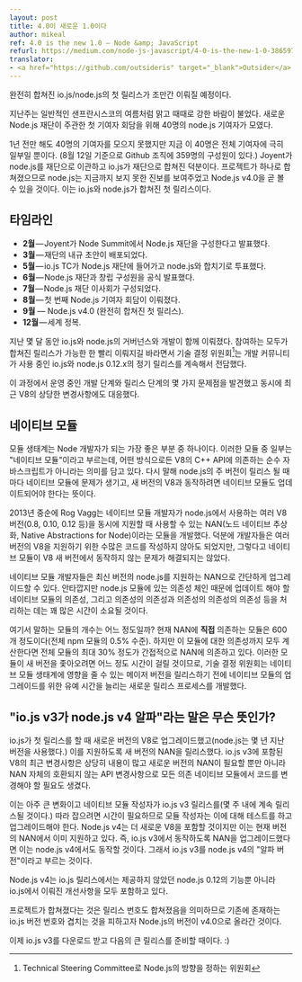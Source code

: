 ```yaml
---
layout: post
title: 4.0이 새로운 1.0이다
author: mikeal
ref: 4.0 is the new 1.0 — Node &amp; JavaScript
refurl: https://medium.com/node-js-javascript/4-0-is-the-new-1-0-386597a3436d
translator:
- <a href="https://github.com/outsideris" target="_blank">Outsider</a>
---
```


<!--
The first fully converged io.js/node.js release coming soon.

Last week was a typical San Francisco summer, sunny with occasionally hostile
winds. This was the setting for 40 node.js contributors to gather for the
first ever Collaborator Summit, organized by the new Node.js Foundation.
-->
완전히 합쳐진 io.js/node.js의 첫 릴리스가 조만간 이뤄질 예정이다.

지난주는 일반적인 샌프란시스코의 여름처럼 맑고 때때로 강한 바람이 불었다. 새로운 Node.js 재단이
주관한 첫 기여자 회담을 위해 40명의 node.js 기여자가 모였다.

<!--
A year ago we didn’t have 40 contributors to gather but today this represents
only a fraction of the total contributor base (359 GitHub org members as of
8/12). This is due in large part to Joyent’s migration of node.js to
a foundation and the merger of io.js into that foundation. As a unified
project node.js has seen more progress than ever and will soon see
Node.js v4.0 — the first unified release of the io.js and node.js codebases.
-->
1년 전만 해도 40명의 기여자를 모으지 못했지만 지금 이 40명은 전체 기여자에 극히 일부일 뿐이다.
(8월 12일 기준으로 Github 조직에 359명의 구성원이 있다.) Joyent가 node.js를 재단으로 이관하고
io.js가 재단으로 합쳐진 덕분이다. 프로젝트가 하나로 합쳐졌으므로 node.js는 지금까지 보지 못한 진보를
보여주었고 Node.js v4.0을 곧 볼 수 있을 것이다. 이는 io.js와 node.js가 합쳐진 첫 릴리스이다.

<!--
## Timeline
* **February** — Joyent announces formation of the Node.js Foundation at Node Summit.
* **March** — Foundation By-law drafts are circulated.
* **May** — io.js TC votes to enter the Node.js Foundation and merge with node.js.
* **June** — Official launch of the Node.js Foundation w/ founding members.
* **July** — Node.js Foundation Board of Directors established.
* **August** — First ever Node.js Collaborator Summit.
* **September** — Node.js v4.0 (first fully converged release).
* **December** — World Domination.
-->

## 타임라인
* **2월** — Joyent가 Node Summit에서 Node.js 재단을 구성한다고 발표했다.
* **3월** — 재단의 내규 초안이 배포되었다.
* **5월** — io.js TC가 Node.js 재단에 들어가고 node.js와 합치기로 투표했다.
* **6월** — Node.js 재단과 창립 구성원을 공식 발표했다.
* **7월** — Node.js 재단 이사회가 구성되었다.
* **8월** — 첫 번째 Node.js 기여자 회담이 이뤄졌다.
* **9월** — Node.js v4.0 (완전히 합쳐진 첫 릴리스).
* **12월** — 세계 정복.

<!--
For the last few months governance and development of io.js and node.js have
happened jointly. While everyone involved would like to see a converged release
happen as quickly as possible the TSC has also been dedicated to continuing
regular releases of io.js and node.js 0.12.x which are in use
by the developer community.
-->
지난 몇 달 동안 io.js와 node.js의 거버넌스와 개발이 함께 이뤄졌다. 참여하는 모두가 합쳐진 릴리스가
가능한 한 빨리 이뤄지길 바라면서 기술 결정 위원회[^1]는 개발 커뮤니티가 사용 중인 io.js와 node.js 0.12.x의
정기 릴리스를 계속해서 전담했다.

<!--
Along the way we discovered a few problems with the development and release
process we were operating under and have also struggled with
a recent sizable change to V8.
-->
이 과정에서 운영 중인 개발 단계와 릴리스 단계의 몇 가지 문제점을 발견했고 동시에 최근 V8의 상당한
변경사항에도 대응했다.

<!--
## Native Modules
-->

## 네이티브 모듈

<!--
The module ecosystem is one of the best parts of being a Node developer.
A tiny portion of these modules are what we call “native modules” meaning
that they rely, in some way, on V8's C++ API and are not purely JavaScript.
This has meant that every major release of node.js broke these native modules
and they would each have to be updated to work with a newer v8.
-->
모듈 생태계는 Node 개발자가 되는 가장 좋은 부분 중 하나이다.
이러한 모듈 중 일부는 "네이티브 모듈"이라고 부르는데, 어떤 방식으로든 V8의 C++ API에 의존하는 순수
자바스크립트가 아니라는 의미를 담고 있다. 다시 말해 node.js의 주 버전이 릴리스 될 때마다 네이티브
모듈에 문제가 생기고, 새 버전의 V8과 동작하려면 네이티브 모듈도 업데이트되어야 한다는 뜻이다.

<!--
In mid-2013 Rod Vagg released NAN (Native Abstractions for Node), a module
which can be used by native module developers to simultaneously support
multiple versions of V8 found in node.js (0.8, 0.10, 0.12, etc). This meant
that developers didn’t have to write lots of code to handle varying versions
of V8 but it didn’t stop native modules from being broken by new versions of V8.
-->
2013년 중순에 Rog Vagg는 네이티브 모듈 개발자가 node.js에서 사용하는
여러 V8 버전(0.8, 0.10, 0.12 등)을 동시에 지원할 때 사용할 수 있는 NAN(노드 네이티브 추상화,
Native Abstractions for Node)이라는 모듈을 개발했다. 덕분에 개발자들은 여러 버전의 V8을
지원하기 위한 수많은 코드를 작성하지 않아도 되었지만, 그렇다고 네이티브 모듈이 V8 새 버전에서
동작하지 않는 문제가 해결되지는 않았다.

<!--
For most of the history of NAN native module developers have been able
simply upgrade their version of NAN to one that includes support for
the latest version of node.js. Unfortunately, the deep dependency chains
found in node.js modules means that it still takes quite a bit of time for
the dependencies of a native module to be updated (and the deps of deps,
and deps of deps of deps, and so on).
-->
네이티브 모듈 개발자들은 최신 버전의 node.js를 지원하는 NAN으로 간단하게 업그레이드할 수 있다.
안타깝지만 node.js 모듈에 있는 의존성 체인 때문에 업데이트 해야 할 네이티브 모듈의 의존성, 그리고
의존성의 의존성과 의존성의 의존성의 의존성 등을 처리하는 데는 꽤 많은 시간이 소요될 것이다.

<!--
How many modules are we talking about? Less than 600 modules currently
depend **directly** on NAN (less than half a percent of the total modules
in NPM) but if you factor in all the deep dependencies on those modules up
to 30% of the modules in npm depend indirectly on NAN. Being that it takes
a while for these modules to all catch up to new versions the TSC developed
a new release process which leaves a longer period of time for modules
to upgrade before major releases go out that affect the native module ecosystem.
-->
여기서 말하는 모듈의 개수는 어느 정도일까? 현재 NAN에 **직접** 의존하는 모듈은 600개
정도이다(전체 npm 모듈의 0.5% 수준). 하지만 이 모듈에 대한 의존성까지 모두 계산한다면 전체 모듈의
최대 30% 정도가 간접적으로 NAN에 의존하고 있다. 이러한 모듈이 새 버전을 좇아오려면 어느 정도 시간이
걸릴 것이므로, 기술 결정 위원회는 네이티브 모듈 생태계에 영향을 줄 수 있는 메이저 버전을 릴리스하기 전에
네이티브 모듈의 업그레이드를 위한 유예 시간을 늘리는 새로운 릴리스 프로세스를 개발했다.

<!--
## What does “io.js v3 is node.js v4 alpha” mean?
-->

## "io.js v3가 node.js v4 알파"라는 말은 무슨 뜻인가?

<!--
When io.js was first released it upgraded to a newer version of V8
(node.js was a few years out of date) and a new version of NAN was released
to support it. Recent changes to V8 which are included in io.js v3 are much
more profound and require not only a newer version of NAN but a breaking API
change in NAN itself which requires code changes in all dependent native modules.
-->
io.js가 첫 릴리스를 할 때 새로운 버전의 V8로 업그레이드했고(node.js는 몇 년 지난 버전을 사용했다.)
이를 지원하도록 새 버전의 NAN을 릴리스했다. io.js v3에 포함된 V8의 최근 변경사항은 상당히 내용이
많고 새로운 버전의 NAN이 필요할 뿐만 아니라 NAN 자체의 호환되지 않는 API 변경사항으로 모든 의존
네이티브 모듈에서 코드를 변경해야 할 필요도 생겼다.

<!--
Knowing that this is a big change and that native module authors need time
to catch up io.js v3 has been released, and will continue to be released
in the coming weeks, for module authors to test and upgrade against.
Node.js v4 will contain an even newer V8, but one that is already supported
by the current version of NAN. This means that everyone who upgrades NAN
to work on io.js v3 will also work with node.js v4 which is why we are
calling io.js v3 an “alpha series” for node.js v4.
-->
이는 아주 큰 변화이고 네이티브 모듈 작성자가 io.js v3 릴리스를(몇 주 내에 계속 릴리스될 것이다.) 따라
잡으려면 시간이 필요하므로 모듈 작성자는 이에 대해 테스트를 하고 업그레이드해야 한다. Node.js v4는
더 새로운 V8을 포함할 것이지만 이는 현재 버전의 NAN에서 이미 지원하고 있다. 즉, io.js v3에서
동작하도록 NAN을 업그레이드했다면 이는 node.js v4에서도 동작할 것이다. 그래서 io.js v3를
node.js v4의 "알파 버전"이라고 부르는 것이다.

<!--
Node.js v4 will contain all the improvements made in io.js as well as features
from node.js 0.12 that have not yet been present in an io.js release.

Having a converged project means converged release numbers which is
why Node.js is jumping to v4.0 and avoiding overlap with any existing
io.js version numbers.

Now, go ahead and download io.js v3 and start preparing
for our next big release :)
-->
Node.js v4는 io.js 릴리스에서는 제공하지 않았던 node.js 0.12의 기능뿐 아니라 io.js에서
이뤄진 개선사항을 모두 포함하고 있다.

프로젝트가 합쳐졌다는 것은 릴리스 번호도 합쳐졌음을 의미하므로 기존에 존재하는 io.js 버전 번호와
겹치는 것을 피하고자 Node.js의 버전이 v4.0으로 올라간 것이다.

이제 io.js v3를 다운로드 받고 다음의 큰 릴리스를 준비할 때이다. :)

[^1]: Technical Steering Committee로 Node.js의 방향을 정하는 위원회
